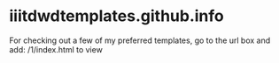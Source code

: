 # iiitdwdtemplates.github.info
For checking out a few of my preferred templates, go to the url box and add: /1/index.html to view
